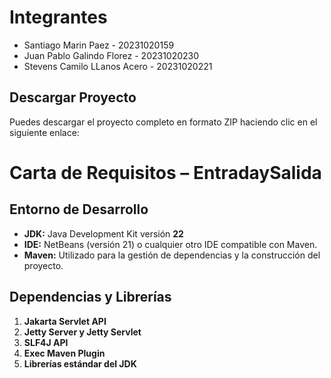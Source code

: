 # Integrantes

- Santiago Marin Paez - 20231020159
- Juan Pablo Galindo Florez - 20231020230
- Stevens Camilo LLanos Acero - 20231020221

## Descargar Proyecto

Puedes descargar el proyecto completo en formato ZIP haciendo clic en el siguiente enlace:


# Carta de Requisitos – EntradaySalida

## Entorno de Desarrollo

- **JDK:** Java Development Kit versión **22**
- **IDE:** NetBeans (versión 21) o cualquier otro IDE compatible con Maven.
- **Maven:** Utilizado para la gestión de dependencias y la construcción del proyecto.

## Dependencias y Librerías

1. **Jakarta Servlet API**
2. **Jetty Server y Jetty Servlet**
3. **SLF4J API**
4. **Exec Maven Plugin**
5. **Librerías estándar del JDK**

   
